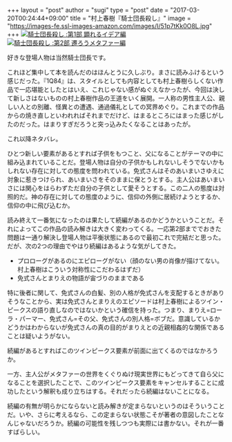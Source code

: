 +++
layout = "post"
author = "sugi"
type = "post"
date = "2017-03-20T00:24:44+09:00"
title = "村上春樹『騎士団長殺し』"
image = "https://images-fe.ssl-images-amazon.com/images/I/51p7tKk0O8L.jpg"
+++
<a href="http://www.amazon.co.jp/exec/obidos/ASIN/410353432X/chezsugi-22/ref=nosim/" name="amazletlink" target="_blank"><img src="https://images-fe.ssl-images-amazon.com/images/I/51p7tKk0O8L._SL160_.jpg" alt="騎士団長殺し :第1部 顕れるイデア編" class="alignleft"  /></a>
<a href="http://www.amazon.co.jp/exec/obidos/ASIN/4103534338/chezsugi-22/ref=nosim/" name="amazletlink" target="_blank"><img src="https://images-fe.ssl-images-amazon.com/images/I/51X38mFslPL._SL160_.jpg" alt="騎士団長殺し :第2部 遷ろうメタファー編" class="alignleft"  /></a>

好きな登場人物は当然騎士団長です。

これほど集中して本を読んだのはほんとうに久しぶり。まさに読みふけるという感じだった。『1Q84』は、スタイルとしても内容としても村上春樹らしくない作品で一応堪能としたとはいえ、これじゃない感がぬぐえなかったが、今回は決して新しさはないものの村上春樹作品の王道をいく展開。一人称の男性主人公、親しい人との別離、怪異との遭遇、通過儀礼としての冥界めぐり。これまでの作品からの焼き直しといわれればそれまでだけど、はまるところにはまった感じがしたのだった。はまりすぎだろうと突っ込みたくなることはあったが。

これ以降ネタバレ。

ひとつ新しい要素があるとすれば子供をもつこと、父になることがテーマの中に組み込まれていることだ。登場人物は自分の子供かもしれないしそうでないかもしれない存在に対しての態度を問われている。免式さんはそのあいまいさゆえに対象に惹きつけられ、あいまいさをそのままに保とうとする。主人公はあいまいさには関心をはらわずただ自分の子供として愛そうとする。この二人の態度は対照的だ。神の存在に対しての態度のように、信仰の外側に居続けようとするか、信仰の中に飛び込むか。

読み終えて一番気になったのは果たして続編があるのかどうかということだ。それによってこの作品の読み解きは大きく変わってくる。一応第2部まででおきた問題は一通り解決し登場人物は平衡状態にあるので最初これで完結だと思った。だが、次の2つの理由でやはり続編はあるような気がしてきた。

- プロローグがあるのにエピローグがない（顔のない男の肖像が描けてない。村上春樹はこういう対称性にこだわるはずだ）
- 免式さんとまりえの物語が宙づりのままである

特に後者に関して、免式さんの白髪、別の人格が免式さんを支配するときがありそうなことから、実は免式さんとまりえのエピソードは村上春樹によるツイン・ピークスの語り直しなのではないかという確信を持った。つまり、まりえ=ローラ・パーマー、免式さん=その父、免式さんの別人格=ボブだ。意識しているかどうかはわからないが免式さんの真の目的がまりえとの近親相姦的な関係であることは疑いようがない。

続編があるとすればこのツインピークス要素が前面に出てくるのではなかろうか。

一方、主人公がメタファーの世界をくぐりぬけ現実世界にもどってきて自ら父になることを選択したことで、このツインピークス要素をキャンセルすることに成功したという解釈も成り立ちはする。それだったら続編はないことになる。

続編の有無が明らかにならないと読み解きが定まらないというのはそういうことだ。いや、さらに考えるなら、この定まらない状態こそが著者の意図したことなんじゃないだろうか。続編の可能性を残しつつも実際には書かない。それが一番すばらしい。
